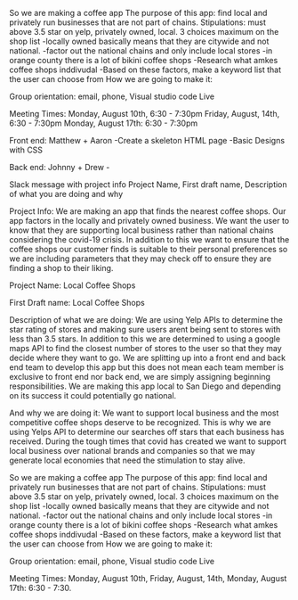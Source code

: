 
So we are making a coffee app
The purpose of this app: find local and privately run businesses that are not part of chains. 
	Stipulations: must above 3.5 star on yelp, privately owned, local. 3 choices maximum on the shop list
			-locally owned basically means that they are citywide and not national.
			-factor out the national chains and only include local stores
			-in orange county there is a lot of bikini coffee shops
			-Research what amkes coffee shops inddivudal
				-Based on these factors, make a keyword list that the user can choose from
How we are going to make it: 

Group orientation: email, phone, Visual studio code Live

Meeting Times: 
    Monday, August 10th, 6:30 - 7:30pm
    Friday, August, 14th,  6:30 - 7:30pm
    Monday, August 17th: 6:30 - 7:30pm


Front end:
    Matthew + Aaron
        -Create a skeleton HTML page
        -Basic Designs with CSS



Back end:
    Johnny + Drew
        -




Slack message with project info
Project Name, First draft name, Description of what you are doing and why





Project Info: We are making an app that finds the nearest coffee shops. Our app factors in the locally and privately owned business. We want the user
to know that they are supporting local business rather than national chains considering the covid-19 crisis. In addition to this we want to ensure that
the coffee shops our customer finds is suitable to their personal preferences so we are including parameters that they may check off to ensure they are 
finding a shop to their liking.

Project Name: Local Coffee Shops 

First Draft name: Local Coffee Shops

Description of what we are doing: We are using Yelp APIs to determine the star rating of stores and making sure users arent being sent to stores with less than 3.5
stars. In addition to this we are determined to using a google maps API to find the closest number of stores to the user so that they may decide where they want to
go. We are splitting up into a front end and back end team to develop this app but this does not mean each team member is exclusive to front end nor back end, we are
simply assigning beginning responsibilities. We are making this app local to San Diego and depending on its success it could potentially go national. 

And why we are doing it: We want to support local business and the most competitive coffee shops deserve to be recognized. This is why we are using Yelps API to determine our searches off stars that each business has received. During the tough times that covid has created we want to support local business over national brands and companies so that we may generate local economies that need the stimulation to stay alive.







So we are making a coffee app
The purpose of this app: find local and privately run businesses that are not part of chains. 
	Stipulations: must above 3.5 star on yelp, privately owned, local. 3 choices maximum on the shop list
			-locally owned basically means that they are citywide and not national.
			-factor out the national chains and only include local stores
			-in orange county there is a lot of bikini coffee shops
			-Research what amkes coffee shops inddivudal
				-Based on these factors, make a keyword list that the user can choose from
How we are going to make it: 

Group orientation: email, phone, Visual studio code Live

Meeting Times: Monday, August 10th, Friday, August, 14th, Monday, August 17th: 6:30 - 7:30.

